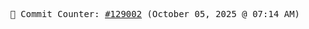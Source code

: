 <p align="center">
    <samp>
        📮 Commit Counter: <a href="https://github.com/Javascript-void0/Javascript-void0/commits/main">#129002</a> (October 05, 2025 @ 07:14 AM)
    </samp>
</p>